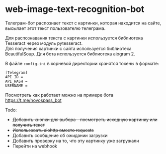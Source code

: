# web-image-text-recognition-bot
Телеграм-бот распознает текст с картинки, которая находится на сайте, высылает этот текст пользователю телеграма.  

Для распознавания текста с картинки используется библиотека Tesseract через модуль pytesseract.  
Для получения картинки с сайта используется библиотека BeautifulSoup.
Для бота используется библиотека aiogram 2.
      
В файле `config.ini` в корневой директории хранятся токены в формате:  
```
[Telegram]  
API_ID =   
API_HASH =   
USERNAME =   
``` 

Посмотреть как работает можно на примере бота https://t.me/novospass_bot    

Todo:  
- ~~Добавить кнопки для выбора - посмотреть исходную картинку или получить текст~~  
- ~~Использовать aiohttp вместо requests~~  
- Добавить сообщение об ожидании загрузки   
- Добавить проверку на то, что эту картинку уже загружали  
- Перейти на webhook  
